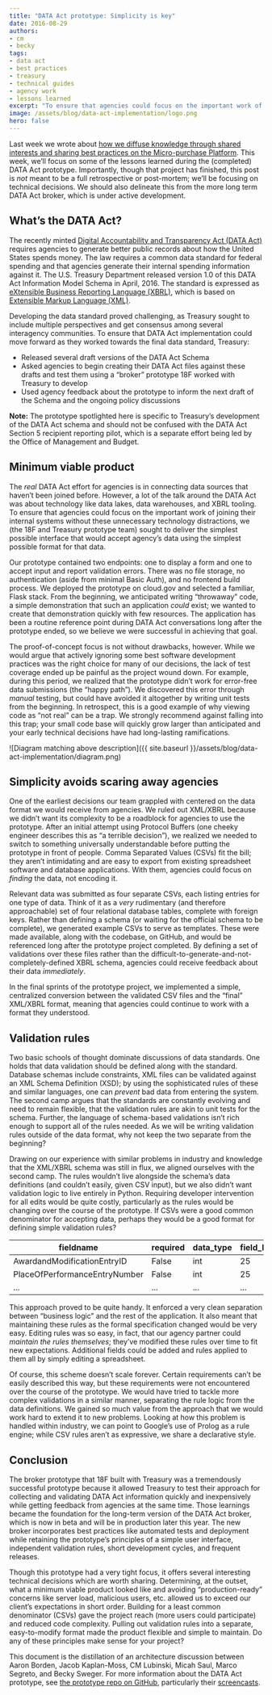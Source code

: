 ```yaml
---
title: "DATA Act prototype: Simplicity is key"
date: 2016-08-29
authors:
- cm
- becky
tags:
- data act
- best practices
- treasury
- technical guides
- agency work
- lessons learned
excerpt: "To ensure that agencies could focus on the important work of joining their internal systems without unnecessary technology distractions, we (the 18F and Treasury prototype team) sought to deliver the simplest possible interface that would accept agency data using the simplest possible format for that data."
image: /assets/blog/data-act-implementation/logo.png
hero: false
---
```

Last week we wrote about [how we diffuse knowledge through shared interests and sharing best practices on the Micro-purchase Platform](https://18f.gsa.gov/2016/08/25/micro-purchase-design-philosophy-do-one-thing-well/). This week, we’ll
focus on some of the lessons learned during the (completed) DATA Act
prototype. Importantly, though that project has finished, this post is
*not* meant to be a full retrospective or post-mortem; we’ll be focusing
on technical decisions. We should also delineate this from the more long
term DATA Act broker, which is under active development.

## What’s the DATA Act?

The recently minted [Digital Accountability and Transparency Act (DATA
Act)](https://18f.gsa.gov/2015/06/09/data-act-data-act-explainer/)
requires agencies to generate better public records about how the United
States spends money. The law requires a common data standard for federal
spending and that agencies generate their internal spending information
against it. The U.S. Treasury Department released version 1.0 of this
DATA Act Information Model Schema in April, 2016. The standard is
expressed as [eXtensible Business Reporting Language
(XBRL)](https://en.wikipedia.org/wiki/XBRL), which is based on
[Extensible Markup Language (XML)](https://en.wikipedia.org/wiki/XML).

Developing the data standard proved challenging, as Treasury sought to
include multiple perspectives and get consensus among several
interagency communities. To ensure that DATA Act implementation could
move forward as they worked towards the final data standard, Treasury:

-   Released several draft versions of the DATA Act Schema
-   Asked agencies to begin creating their DATA Act files against these drafts and test them using a “broker” prototype 18F worked with Treasury to develop
-   Used agency feedback about the prototype to inform the next draft of the Schema and the ongoing policy discussions

**Note:** The prototype spotlighted here is specific to Treasury’s
development of the DATA Act schema and should not be confused with the
DATA Act Section 5 recipient reporting pilot, which is a separate effort
being led by the Office of Management and Budget.

## Minimum viable product

The *real* DATA Act effort for agencies is in connecting data sources
that haven’t been joined before. However, a lot of the talk around the
DATA Act was about technology like data lakes, data warehouses, and XBRL
tooling. To ensure that agencies could focus on the important work of
joining their internal systems without these unnecessary technology
distractions, we (the 18F and Treasury prototype team) sought to deliver
the simplest possible interface that would accept agency’s data using
the simplest possible format for that data.

Our prototype contained two endpoints: one to display a form and one to
accept input and report validation errors. There was no file storage, no
authentication (aside from minimal Basic Auth), and no frontend build
process. We deployed the prototype on cloud.gov and selected a familiar,
Flask stack. From the beginning, we anticipated writing “throwaway”
code, a simple demonstration that such an application *could* exist; we
wanted to create that demonstration quickly with few resources. The
application has been a routine reference point during DATA Act
conversations long after the prototype ended, so we believe we were
successful in achieving that goal.

The proof-of-concept focus is not without drawbacks, however. While we
would argue that actively ignoring some best software development
practices was the right choice for many of our decisions, the lack of
test coverage ended up be painful as the project wound down. For
example, during this period, we realized that the prototype didn’t work
for error-free data submissions (the “happy path”). We discovered this
error through *manual* testing, but could have avoided it altogether by
writing unit tests from the beginning. In retrospect, this is a good
example of why viewing code as “not real” can be a trap. We strongly
recommend against falling into this trap; your small code base will
quickly grow larger than anticipated and your early technical decisions
have had long-lasting ramifications.

![Diagram matching above description]({{ site.baseurl }}/assets/blog/data-act-implementation/diagram.png)

## Simplicity avoids scaring away agencies

One of the earliest decisions our team grappled with centered on the
data format we would receive from agencies. We ruled out XML/XBRL
because we didn’t want its complexity to be a roadblock for agencies to
use the prototype. After an initial attempt using Protocol Buffers (one
cheeky engineer describes this as “a terrible decision”), we realized we
needed to switch to something universally understandable before putting
the prototype in front of people. Comma Separated Values (CSVs) fit the
bill; they aren’t intimidating and are easy to export from existing
spreadsheet software and database applications. With them, agencies
could focus on *finding* the data, not encoding it.

Relevant data was submitted as four separate CSVs, each listing entries
for one type of data. Think of it as a *very* rudimentary (and therefore
approachable) set of four relational database tables, complete with
foreign keys. Rather than defining a schema (or waiting for the official
schema to be complete), we generated example CSVs to serve as templates.
These were made available, along with the codebase, on GitHub, and would
be referenced long after the prototype project completed. By defining a
set of validations over these files rather than the
difficult-to-generate-and-not-completely-defined XBRL schema, agencies
could receive feedback about their data *immediately*.

In the final sprints of the prototype project, we implemented a simple,
centralized conversion between the validated CSV files and the “final”
XML/XBRL format, meaning that agencies could continue to work with a
format they understood.

## Validation rules

Two basic schools of thought dominate discussions of data standards. One
holds that data validation should be defined along with the standard.
Database schemas include constraints, XML files can be validated against
an XML Schema Definition (XSD); by using the sophisticated rules of
these and similar languages, one can *prevent* bad data from entering
the system. The second camp argues that the standards are constantly
evolving and need to remain flexible, that the validation rules are akin
to unit tests for the schema. Further, the language of schema-based
validations isn’t rich enough to support all of the rules needed. As we
will be writing validation rules outside of the data format, why not
keep the two separate from the beginning?

Drawing on our experience with similar problems in industry and
knowledge that the XML/XBRL schema was still in flux, we aligned
ourselves with the second camp. The rules wouldn’t live alongside the
schema’s data definitions (and couldn’t easily, given CSV input), but we
also didn’t want validation logic to live entirely in Python. Requiring
developer intervention for all edits would be quite costly, particularly
as the rules would be changing over the course of the prototype. If CSVs
were a good common denominator for accepting data, perhaps they would be
a good format for defining simple validation rules?

| fieldname | required | data_type | field_length | unique |
|---------- | -------- | --------- | ------------ | ------ |
| AwardandModificationEntryID   | False | int | 25 | False |
| PlaceOfPerformanceEntryNumber | False | int | 25 | False |
| ...                           | ...   | ... | ...| ...   |

This approach proved to be quite handy. It enforced a very clean
separation between “business logic” and the rest of the application. It
also meant that maintaining these rules as the formal specification
changed would be very easy. Editing rules was so easy, in fact, that our
agency partner could *maintain the rules themselves*; they’ve modified
these rules over time to fit new expectations. Additional fields could
be added and rules applied to them all by simply editing a spreadsheet.

Of course, this scheme doesn’t scale forever. Certain requirements can’t
be easily described this way, but these requirements were not
encountered over the course of the prototype. We would have tried to
tackle more complex validations in a similar manner, separating the rule
logic from the data definitions. We gained so much value from the
approach that we would work hard to extend it to new problems. Looking
at how this problem is handled within industry, we can point to Google’s
use of Prolog as a rule engine; while CSV rules aren’t as expressive, we
share a declarative style.

## Conclusion

The broker prototype that 18F built with Treasury was a tremendously
successful prototype because it allowed Treasury to test their approach
for collecting and validating DATA Act information quickly and
inexpensively while getting feedback from agencies at the same time.
Those learnings became the foundation for the long-term version of the
DATA Act broker, which is now in beta and will be in production later
this year. The new broker incorporates best practices like automated
tests and deployment while retaining the prototype’s principles of a
simple user interface, independent validation rules, short development
cycles, and frequent releases.

Though this prototype had a very tight focus, it offers several
interesting technical decisions which are worth sharing. Determining, at
the outset, what a minimum viable product looked like and avoiding
“production-ready” concerns like server load, malicious users, etc.
allowed us to exceed our client’s expectations in short order. Building
for a least common denominator (CSVs) gave the project reach (more users
could participate) and reduced code complexity. Pulling out validation
rules into a separate, easy-to-modify format made the product flexible
and simple to maintain. Do any of these principles make sense for your
project?

This document is the distillation of an architecture discussion between
Aaron Borden, Jacob Kaplan-Moss, CM Lubinski, Micah Saul, Marco Segreto,
and Becky Sweger. For more information about the DATA Act prototype, see
[the prototype repo on GitHub](https://github.com/18F/data-act-pilot),
particularly their
[screencasts](https://github.com/18F/data-act-pilot/tree/master/assets/screencast).

